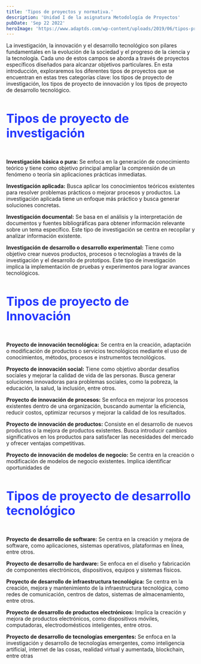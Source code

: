 ```yaml
---
title: 'Tipos de proyectos y normativa.'
description: 'Unidad I de la asignatura Metodología de Proyectos'
pubDate: 'Sep 22 2022'
heroImage: 'https://www.adaptds.com/wp-content/uploads/2019/06/tipos-proyectos-header-e1559414385938.png'
---
```

<style>
    strong{
        font-weight: bold;
    }
    h3{
        color: #2337ff;
        font-size: 2rem !important;
        margin: 3rem 0px !important;
    }
</style>
<section>
    <p>
        La investigación, la innovación y el desarrollo tecnológico son pilares fundamentales en la evolución de la sociedad y el progreso de la ciencia y la tecnología. Cada uno de estos campos se aborda a través de proyectos específicos diseñados para alcanzar objetivos particulares. En esta introducción, exploraremos los diferentes tipos de proyectos que se encuentran en estas tres categorías clave: los tipos de proyecto de investigación, los tipos de proyecto de innovación y los tipos de proyecto de desarrollo tecnológico.
      
</p>
</section>
<h3 class="font-bold text-2xl">Tipos de proyecto de investigación</h3>
<section>
    <p class="mt-5">
        <strong class="font-bold">Investigación básica o pura:</strong> Se enfoca en la generación de conocimiento teórico y
        tiene como objetivo principal ampliar la comprensión de un fenómeno o teoría sin
        aplicaciones prácticas inmediatas.
    </p>
    <p>
        <strong class="font-bold">Investigación aplicada:</strong> Busca aplicar los conocimientos teóricos existentes para
        resolver problemas prácticos o mejorar procesos y productos. La investigación
        aplicada tiene un enfoque más práctico y busca generar soluciones concretas.
    </p>
    <p>
        <strong class="font-bold">Investigación documental:</strong> Se basa en el análisis y la interpretación de documentos
        y fuentes bibliográficas para obtener información relevante sobre un tema
        específico. Este tipo de investigación se centra en recopilar y analizar información
        existente.
    </p>
    <p>
        <strong class="font-bold">Investigación de desarrollo o desarrollo experimental:</strong> Tiene como objetivo crear
        nuevos productos, procesos o tecnologías a través de la investigación y el desarrollo
        de prototipos. Este tipo de investigación implica la implementación de pruebas y
        experimentos para lograr avances tecnológicos.
    </p>
</section>
<section >
<h3 class="font-bold text-2xl my-10">Tipos de proyecto de Innovación</h3>
<p>
    <strong>Proyecto de innovación tecnológica:</strong> Se centra en la creación, adaptación o
    modificación de productos o servicios tecnológicos mediante el uso de
    conocimientos, métodos, procesos e instrumentos tecnológicos.
</p>
<p>
    <strong>Proyecto de innovación social:</strong> Tiene como objetivo abordar desafíos sociales y
    mejorar la calidad de vida de las personas. Busca generar soluciones innovadoras
    para problemas sociales, como la pobreza, la educación, la salud, la inclusión, entre
    otros.
</p>
<p>
    <strong>Proyecto de innovación de procesos:</strong> Se enfoca en mejorar los procesos existentes
    dentro de una organización, buscando aumentar la eficiencia, reducir costos,
    optimizar recursos y mejorar la calidad de los resultados.
</p>
<p>
    <strong>Proyecto de innovación de productos:</strong> Consiste en el desarrollo de nuevos productos
    o la mejora de productos existentes. Busca introducir cambios significativos en los
    productos para satisfacer las necesidades del mercado y ofrecer ventajas
    competitivas.
</p>
<p>
    <strong>Proyecto de innovación de modelos de negocio:</strong> Se centra en la creación o
    modificación de modelos de negocio existentes. Implica identificar oportunidades de
</p>
</section>

<section>
<h3 class="font-bold text-2xl my-10">Tipos de proyecto de desarrollo tecnológico</h3>
<p>
    <strong>Proyecto de desarrollo de software:</strong> Se centra en la creación y mejora de software,
    como aplicaciones, sistemas operativos, plataformas en línea, entre otros.
</p>
<p>
    <strong>Proyecto de desarrollo de hardware:</strong> Se enfoca en el diseño y fabricación de
    componentes electrónicos, dispositivos, equipos y sistemas físicos.
</p>
<p>
    <strong>Proyecto de desarrollo de infraestructura tecnológica:</strong> Se centra en la creación,
    mejora y mantenimiento de la infraestructura tecnológica, como redes de
    comunicación, centros de datos, sistemas de almacenamiento, entre otros.
</p>
<p>
    <strong>Proyecto de desarrollo de productos electrónicos:</strong> Implica la creación y mejora de
    productos electrónicos, como dispositivos móviles, computadoras,
    electrodomésticos inteligentes, entre otros.
</p>
<p>
    <strong>Proyecto de desarrollo de tecnologías emergentes:</strong> Se enfoca en la investigación y
    desarrollo de tecnologías emergentes, como inteligencia artificial, internet de las
    cosas, realidad virtual y aumentada, blockchain, entre otras
</p>
</section>
